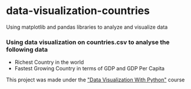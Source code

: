 # data-visualization-countries
Using matplotlib and pandas libraries to analyze and visualize data 

### Using data visualization on countries.csv to analyse the following data
* Richest Country in the world
* Fastest Growing Country in terms of GDP and GDP Per Capita


This project was made under the ["Data Visualization With Python"](https://www.pluralsight.com/courses/data-visualization-with-python-introduction) course 
